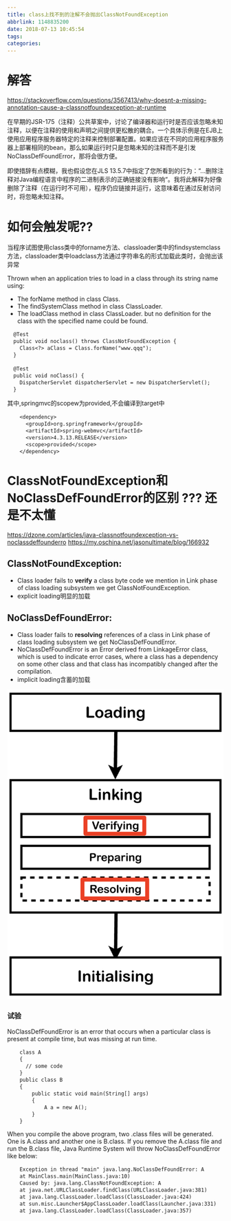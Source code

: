 ```yaml
---
title: class上找不到的注解不会抛出ClassNotFoundException
abbrlink: 1148835200
date: 2018-07-13 10:45:54
tags:
categories:
---
```

# 解答
https://stackoverflow.com/questions/3567413/why-doesnt-a-missing-annotation-cause-a-classnotfoundexception-at-runtime


在早期的JSR-175（注释）公共草案中，讨论了编译器和运行时是否应该忽略未知注释，以便在注释的使用和声明之间提供更松散的耦合。一个具体示例是在EJB上使用应用程序服务器特定的注释来控制部署配置。如果应该在不同的应用程序服务器上部署相同的bean，那么如果运行时只是忽略未知的注释而不是引发NoClassDefFoundError，那将会很方便。

即使措辞有点模糊，我也假设您在JLS 13.5.7中指定了您所看到的行为：“...删除注释对Java编程语言中程序的二进制表示的正确链接没有影响“。我将此解释为好像删除了注释（在运行时不可用），程序仍应链接并运行，这意味着在通过反射访问时，将忽略未知注释。

# 如何会触发呢??

当程序试图使用class类中的forname方法、classloader类中的findsystemclass方法，classloader类中loadclass方法通过字符串名的形式加载此类时，会抛出该异常


Thrown when an application tries to load in a class through its string name using:

- The forName method in class Class.
- The findSystemClass method in class ClassLoader.
- The loadClass method in class ClassLoader.
but no definition for the class with the specified name could be found.


```
  @Test
  public void noclass() throws ClassNotFoundException {
    Class<?> aClass = Class.forName("www.qqq");
  }

  @Test
  public void noClass() {
    DispatcherServlet dispatcherServlet = new DispatcherServlet();
  }
```
其中,springmvc的scopew为provided,不会编译到target中
```
    <dependency>
      <groupId>org.springframework</groupId>
      <artifactId>spring-webmvc</artifactId>
      <version>4.3.13.RELEASE</version>
      <scope>provided</scope>
    </dependency>
```

# ClassNotFoundException和NoClassDefFoundError的区别 ??? 还是不太懂
https://dzone.com/articles/java-classnotfoundexception-vs-noclassdeffounderro
https://my.oschina.net/jasonultimate/blog/166932

## ClassNotFoundException:
- Class loader fails to **verify** a class byte code we mention in Link phase of class loading subsystem we get ClassNotFoundException.
- explicit loading明显的加载

## NoClassDefFoundError:
- Class loader fails to **resolving** references of a class in Link phase of class loading subsystem we get NoClassDefFoundError.
- NoClassDefFoundError is an Error derived from LinkageError class, which is used to indicate error cases, where a class has a dependency on some other class and that class has incompatibly changed after the compilation.
- implicit loading含蓄的加载

![upload successful](/images/pasted-213.png)

### 试验

NoClassDefFoundError is an error that occurs when a particular class is present at compile time, but was missing at run time.

```
    class A
    {
      // some code
    }
    public class B
    {
        public static void main(String[] args)
        {
            A a = new A();
        }
    }

```
When you compile the above program, two .class files will be generated. One is A.class and another one is B.class. If you remove the A.class file and run the B.class file, Java Runtime System will throw NoClassDefFoundError like below:
```
    Exception in thread "main" java.lang.NoClassDefFoundError: A
    at MainClass.main(MainClass.java:10)
    Caused by: java.lang.ClassNotFoundException: A
    at java.net.URLClassLoader.findClass(URLClassLoader.java:381)
    at java.lang.ClassLoader.loadClass(ClassLoader.java:424)
    at sun.misc.Launcher$AppClassLoader.loadClass(Launcher.java:331)
    at java.lang.ClassLoader.loadClass(ClassLoader.java:357)
```